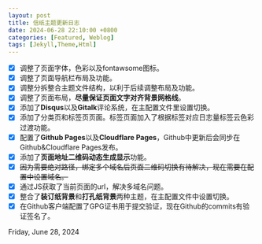 ```yaml
---
layout: post
title: 信纸主题更新日志  
date: 2024-06-28 22:10:00 +0800 
categories: [Featured, Weblog]
tags: [Jekyll,Theme,Html]
---
```

- [x] 调整了页面字体，色彩以及fontawsome图标。   
- [x] 调整了页面导航栏布局及功能。
- [x] 调整分拆整合主题文件结构，以利于后续调整布局及功能。   
- [x] 调整了页面布局，**尽量保证页面文字对齐背景网格线**。   
- [x] 添加了**Disqus**以及**Gitalk**评论系统，在主配置文件里设置切换。   
- [x] 添加了分类页和标签页页面。标签页面加入了根据标签对应日志量标签云色彩过渡功能。   
- [x] 配置了**Github Pages**以及**Cloudflare Pages**，Github中更新后会同步在Github&Cloudflare Pages发布。
- [x] 添加了**页面地址二维码动态生成显示**功能。   
- [x] ~~因为需要绝对路径，绑定多个域名后页面二维码切换有待解决，现在需要在配置中设置域名。~~
- [x] 通过JS获取了当前页面的url，解决多域名问题。 
- [x] 整合了**装订纸背景**和**打孔纸背景**两种主题，在主配置文件中设置切换。  
- [x] 在Github客户端配置了GPG证书用于提交验证，现在Github的commits有验证签名了。 
   
Friday, June 28, 2024